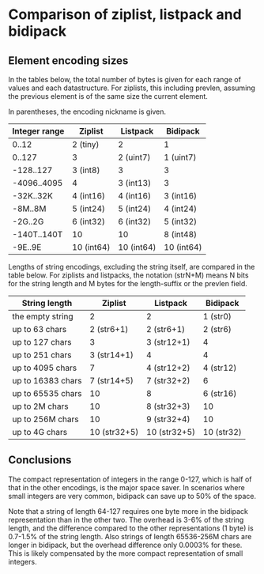# Comparison of ziplist, listpack and bidipack

## Element encoding sizes

In the tables below, the total number of bytes is given for each range of values
and each datastructure. For ziplists, this including prevlen, assuming the
previous element is of the same size the current element.

In parentheses, the encoding nickname is given.

| Integer range | Ziplist    | Listpack   | Bidipack   |
|---------------|------------|------------|------------|
| 0..12         | 2 (tiny)   | 2          | 1          |
| 0..127        | 3          | 2 (uint7)  | 1 (uint7)  |
| -128..127     | 3 (int8)   | 3          | 3          |
| -4096..4095   | 4          | 3 (int13)  | 3          |
| -32K..32K     | 4 (int16)  | 4 (int16)  | 3 (int16)  |
| -8M..8M       | 5 (int24)  | 5 (int24)  | 4 (int24)  |
| -2G..2G       | 6 (int32)  | 6 (int32)  | 5 (int32)  |
| -140T..140T   | 10         | 10         | 8 (int48)  |
| -9E..9E       | 10 (int64) | 10 (int64) | 10 (int64) |

Lengths of string encodings, excluding the string itself, are compared in the
table below. For ziplists and listpacks, the notation (strN+M) means N bits for
the string length and M bytes for the length-suffix or the prevlen field.

| String length    | Ziplist      | Listpack     | Bidipack   |
|------------------|--------------|--------------|------------|
| the empty string | 2            | 2            | 1 (str0)   |
| up to 63 chars   | 2 (str6+1)   | 2 (str6+1)   | 2 (str6)   |
| up to 127 chars  | 3            | 3 (str12+1)  | 4          |
| up to 251 chars  | 3 (str14+1)  | 4            | 4          |
| up to 4095 chars | 7            | 4 (str12+2)  | 4 (str12)  |
| up to 16383 chars| 7 (str14+5)  | 7 (str32+2)  | 6          |
| up to 65535 chars| 10           | 8            | 6 (str16)  |
| up to 2M chars   | 10           | 8 (str32+3)  | 10         |
| up to 256M chars | 10           | 9 (str32+4)  | 10         |
| up to 4G chars   | 10 (str32+5) | 10 (str32+5) | 10 (str32) |

## Conclusions

The compact representation of integers in the range 0-127, which is half of that
in the other encodings, is the major space saver. In scenarios where small
integers are very common, bidipack can save up to 50% of the space.

Note that a string of length 64-127 requires one byte more in the bidipack
representation than in the other two. The overhead is 3-6% of the string length,
and the difference compared to the other representations (1 byte) is 0.7-1.5% of
the string length. Also strings of length 65536-256M chars are longer in
bidipack, but the overhead difference only 0.0003% for these. This is likely
compensated by the more compact representation of small integers.
